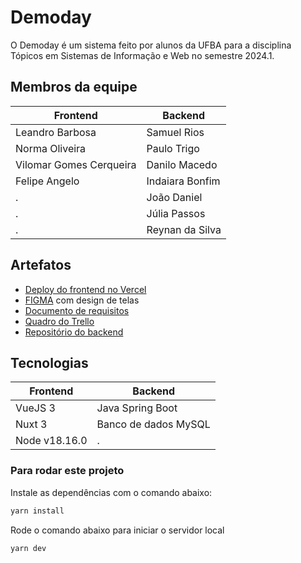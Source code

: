 # Demoday
O Demoday é um sistema feito por alunos da UFBA para a disciplina Tópicos em Sistemas de Informação e Web no semestre 2024.1.

## Membros da equipe
Frontend                | Backend
---------               |---------
Leandro Barbosa         | Samuel Rios
Norma Oliveira          | Paulo Trigo
Vilomar Gomes Cerqueira | Danilo Macedo 
Felipe Angelo           | Indaiara Bonfim
.                       | João Daniel 
.                       | Júlia Passos
.                       | Reynan da Silva



## Artefatos
* [Deploy do frontend no Vercel](https://demoday-kwgqgo16d-leandro-barbosa-s-projects.vercel.app/)
* [FIGMA](https://www.figma.com/file/tgBiMAOeOy1C1cPPbGdntX/DEMODAY?type=design&node-id=0-1&mode=design&t=k7Q0p52UdAdfpMsC-0) com design de telas
* [Documento de requisitos](https://docs.google.com/document/d/1WxX1Q8yOPc812UFwMu00FkKZp7S3j5BIyUZi6pdiwp0/edit?tab=t.0#heading=h.op8j48fy8tth)
* [Quadro do Trello](https://trello.com/b/cQF1ZpIU/ic0045)
* [Repositório do backend](https://github.com/samuelrios/demoday-api)

## Tecnologias
Frontend      | Backend
---------     |---------
VueJS 3       | Java Spring Boot
Nuxt 3        | Banco de dados MySQL
Node v18.16.0 | .

### Para rodar este projeto

Instale as dependências com o comando abaixo:
```bash
yarn install

```

Rode o comando abaixo para iniciar o servidor local
```bash
yarn dev

```